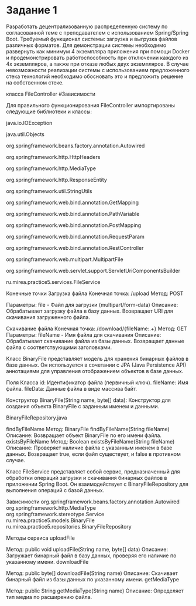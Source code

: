 # Задание 1

Разработать децентрализованную распределенную систему по согласованной теме с преподавателем с использованием Spring/Spring Boot.
Требуемый функционал системы: загрузка и выгрузка файлов различных форматов.
Для демонстрации системы необходимо развернуть как минимум 4 экземпляра приложения при помощи Docker и продемонстрировать работоспособность при отключении каждого из 4х экземпляров, а также при отказе любых двух экземпляров.
В случае невозможности реализации системы с использованием предложенного стека технологий необходимо обосновать это и предложить решение на собственном стеке.


класса FileController
#Зависимости

Для правильного функционирования FileController импортированы следующие библиотеки и классы:

  java.io.IOException
  
  java.util.Objects
  
  org.springframework.beans.factory.annotation.Autowired
  
  org.springframework.http.HttpHeaders
  
  org.springframework.http.MediaType
  
  org.springframework.http.ResponseEntity
  
  org.springframework.util.StringUtils
  
  org.springframework.web.bind.annotation.GetMapping
  
  org.springframework.web.bind.annotation.PathVariable
  
  org.springframework.web.bind.annotation.PostMapping
  
  org.springframework.web.bind.annotation.RequestParam
  
  org.springframework.web.bind.annotation.RestController
  
  org.springframework.web.multipart.MultipartFile
  
  org.springframework.web.servlet.support.ServletUriComponentsBuilder
  
  ru.mirea.practice5.services.FileService


  Конечные точки
  Загрузка файла
  Конечная точка: /upload
  Метод: POST

  Параметры:
  file - Файл для загрузки (multipart/form-data)
  Описание: Обрабатывает загрузку файла в базу данных. Возвращает URI для скачивания загруженного файла.

  Скачивание файла
  Конечная точка: /download/{fileName:.+}
  Метод: GET
  Параметры:
  fileName - Имя файла для скачивания
  Описание: Обрабатывает скачивание файла из базы данных. Возвращает данные файла с соответствующими заголовками.

Класс BinaryFile представляет модель для хранения бинарных файлов в базе данных. Он используется в сочетании с JPA (Java Persistence API) аннотациями для управления отображением объектов в базе данных.

Поля Класса
  id: Идентификатор файла (первичный ключ).
  fileName: Имя файла.
  fileData: Данные файла в виде массива байт.

Конструктор
  BinaryFile(String name, byte[] data): Конструктор для создания объекта BinaryFile с заданным именем и данными.


BinaryFileRepository.java

findByFileName
Метод: 
  BinaryFile findByFileName(String fileName)
Описание: Возвращает объект BinaryFile по его имени файла.
existsByFileName
Метод: 
  Boolean existsByFileName(String fileName)
Описание: Проверяет наличие файла с указанным именем в базе данных. Возвращает true, если файл существует, и false в противном случае.



Класс FileService представляет собой сервис, предназначенный для обработки операций загрузки и скачивания бинарных файлов в приложении Spring Boot. Он взаимодействует с BinaryFileRepository для выполнения операций с базой данных.

Зависимости
  org.springframework.beans.factory.annotation.Autowired
  org.springframework.http.MediaType
  org.springframework.stereotype.Service
  ru.mirea.practice5.models.BinaryFile
  ru.mirea.practice5.repositories.BinaryFileRepository

Методы сервиса
uploadFile

Метод: 
  public void uploadFile(String name, byte[] data)
Описание: Загружает бинарный файл в базу данных, проверяя его наличие по указанному имени.
downloadFile

Метод: 
  public byte[] downloadFile(String name)
Описание: Скачивает бинарный файл из базы данных по указанному имени.
getMediaType

Метод: 
  public String getMediaType(String name)
Описание: Определяет тип медиа по расширению файла.
